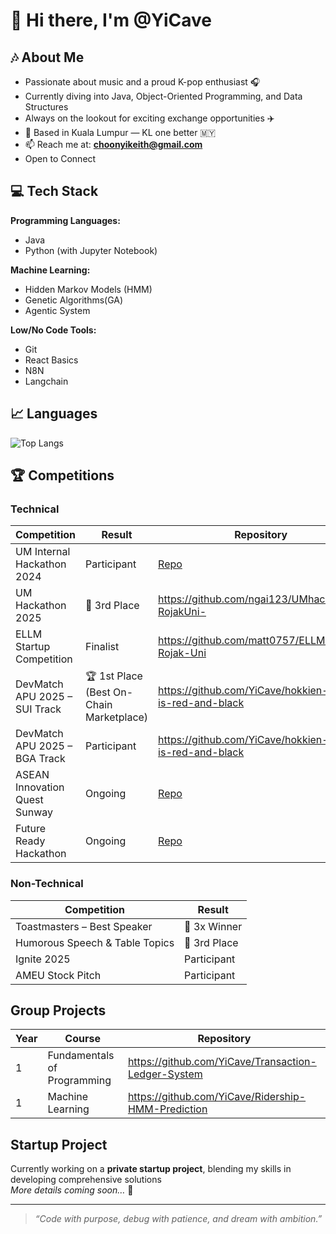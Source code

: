 # 👋 Hi there, I'm @YiCave

## 🎶 About Me
- Passionate about music and a proud K-pop enthusiast 🎧  
- Currently diving into Java, Object-Oriented Programming, and Data Structures  
- Always on the lookout for exciting exchange opportunities ✈️  
- 📍 Based in Kuala Lumpur — KL one better 🇲🇾  
- 📫 Reach me at: **choonyikeith@gmail.com**
- Open to Connect

## 💻 Tech Stack
**Programming Languages:**  
- Java  
- Python (with Jupyter Notebook)  

**Machine Learning:**  
- Hidden Markov Models (HMM)  
- Genetic Algorithms(GA)
- Agentic System

**Low/No Code Tools:**  
- Git  
- React Basics
- N8N
- Langchain

## 📈 Languages
![Top Langs](https://github-readme-stats.vercel.app/api/top-langs/?username=YiCave&layout=compact&theme=tokyonight)  

## 🏆 Competitions

### Technical
| Competition | Result | Repository |
|-------------|--------|------------|
| UM Internal Hackathon 2024| Participant | [Repo](#) |
| UM Hackathon 2025 | 🥉 3rd Place | https://github.com/ngai123/UMhackathon-RojakUni- |
| ELLM Startup Competition | Finalist | https://github.com/matt0757/ELLM-Rojak-Uni |
| DevMatch APU 2025 – SUI Track | 🏆 1st Place (Best On-Chain Marketplace) | https://github.com/YiCave/hokkien-mee-is-red-and-black|
| DevMatch APU 2025 – BGA Track | Participant | https://github.com/YiCave/hokkien-mee-is-red-and-black |
| ASEAN Innovation Quest Sunway | Ongoing | [Repo](#) |
| Future Ready Hackathon | Ongoing | [Repo](#) |

### Non-Technical
| Competition | Result |
|-------------|--------|
| Toastmasters – Best Speaker | 🏅 3x Winner |
| Humorous Speech & Table Topics | 🥉 3rd Place |
| Ignite 2025 | Participant |
| AMEU Stock Pitch | Participant |

## Group Projects
| Year | Course | Repository |
|------|--------|------------|
|  1   | Fundamentals of Programming | https://github.com/YiCave/Transaction-Ledger-System |
|  1   | Machine Learning | https://github.com/YiCave/Ridership-HMM-Prediction |

## Startup Project
Currently working on a **private startup project**, blending my skills in developing comprehensive solutions  
*More details coming soon…* 👀  



---

> *“Code with purpose, debug with patience, and dream with ambition.”*
